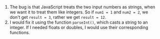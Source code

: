 1. The bug is that JavaScript treats the two input numbers as strings, when we want it to treat them like integers. So if `num1 = 1` and `num2 = 2`, we don't get `result = 3`, rather we get `result = 12`.
2. I would fix it using the function `parseInt()`, which casts a string to an integer. If I needed floats or doubles, I would use their corresponding functions.